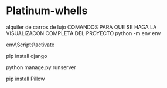 # Platinum-whells
alquiler de carros de lujo
COMANDOS PARA QUE SE HAGA LA VISUALIZACON COMPLETA DEL PROYECTO
python -m env env

env\Scripts\activate

pip install django

python manage.py runserver

pip install Pillow

